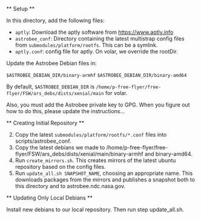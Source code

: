 ** Setup **

In this directory, add the following files:

- `aptly`: Download the aptly software from https://www.aptly.info
- `astrobee_conf`: Directory containing the latest multistrap config files from
  `submodules/platform/rootfs`. This can be a symlink.
- `aptly.conf`: config file for aptly. On volar, we override the rootDir.

Update the Astrobee Debian files in:

`$ASTROBEE_DEBIAN_DIR/binary-armhf`
`$ASTROBEE_DEBIAN_DIR/binary-amd64`

By default, `$ASTROBEE_DEBIAN_DIR` is
`/home/p-free-flyer/free-flyer/FSW/ars_debs/dists/xenial/main`
for volar.

Also, you must add the Astrobee private key to GPG. When you figure out how to
do this, please update the instructions...

** Creating Initial Repository **

2. Copy the latest `submodules/platform/rootfs/*.conf` files into scripts/astrobee\_conf.
3. Copy the latest debians we made to /home/p-free-flyer/free-flyer/FSW/ars\_debs/dists/xenial/main/binary-armhf and binary-amd64.
4. Run `create_mirrors.sh`. This creates mirrors of the latest ubuntu repository based on the config files.
5. Run `update_all.sh SNAPSHOT_NAME`, choosing an appropriate name. This downloads packages from the mirrors and publishes a snapshot both to this directory and to astrobee.ndc.nasa.gov.

** Updating Only Local Debians **

Install new debians to our local repository. Then run step update\_all.sh.

